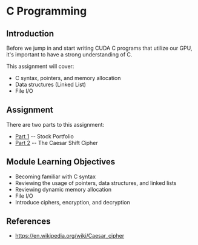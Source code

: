 # C Programming

## Introduction
Before we jump in and start writing CUDA C programs that utilize our GPU, it's important to have a strong understanding of C. 

This assignment will cover:
* C syntax, pointers, and memory allocation
* Data structures (Linked List)
* File I/O

## Assignment 
There are two parts to this assignment:
* [Part 1](./stocks/README.md) -- Stock Portfolio
* [Part 2](./caesar/README.md) -- The Caesar Shift Cipher

## Module Learning Objectives
* Becoming familiar with C syntax
* Reviewing the usage of pointers, data structures, and linked lists
* Reviewing dynamic memory allocation
* File I/O
* Introduce ciphers, encryption, and decryption

## References
* https://en.wikipedia.org/wiki/Caesar_cipher
